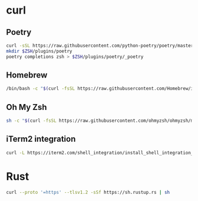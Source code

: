 # curl

## Poetry

```sh
curl -sSL https://raw.githubusercontent.com/python-poetry/poetry/master/get-poetry.py | python
mkdir $ZSH/plugins/poetry
poetry completions zsh > $ZSH/plugins/poetry/_poetry
```

## Homebrew

```sh
/bin/bash -c "$(curl -fsSL https://raw.githubusercontent.com/Homebrew/install/master/install.sh)"
```

## Oh My Zsh

```sh
sh -c "$(curl -fsSL https://raw.githubusercontent.com/ohmyzsh/ohmyzsh/master/tools/install.sh)"
```

## iTerm2 integration

```sh
curl -L https://iterm2.com/shell_integration/install_shell_integration_and_utilities.sh | bash
```

# Rust

```sh
curl --proto '=https' --tlsv1.2 -sSf https://sh.rustup.rs | sh
```
